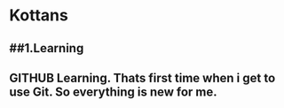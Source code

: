 # Kottans
 ##1.Learning
---
GITHUB Learning.
Thats first time when i get to use Git. So everything is new for me.
---